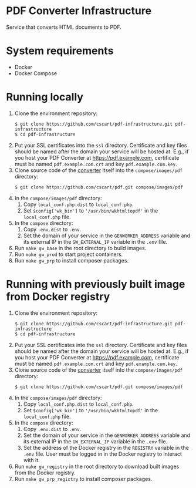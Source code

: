# PDF Converter Infrastructure

Service that converts HTML documents to PDF.

# System requirements

* Docker
* Docker Compose

# Running locally

1. Clone the environment repository:
    ```
    $ git clone https://github.com/cscart/pdf-infrastructure.git pdf-infrastructure
    $ cd pdf-infrastructure
    ```
1. Put your SSL certificates into the `ssl` directory. Certificate and key files should be named after the domain your service will be hosted at. E.g., if you host your PDF Converter at https://pdf.example.com, certificate must be named `pdf.example.com.crt` and key `pdf.example.com.key`.
1. Clone source code of the [converter](https://github.com/cscart/pdf) itself into the `compose/images/pdf` directory:
    ```
    $ git clone https://github.com/cscart/pdf.git compose/images/pdf
    ```
1. In the `compose/images/pdf` directory:
    1. Copy `local_conf.php.dist` to `local_conf.php`.
    1. Set `$config['wk_bin']` to `'/usr/bin/wkhtmltopdf'` in the `local_conf.php` file.
1. In the `compose` directory:
    1. Copy `.env.dist` to `.env`.
    1. Set the domain of your service in the `GENWORKER_ADDRESS` variable and its external IP in the `GW_EXTERNAL_IP` variable in the `.env` file.
1. Run `make gw_base` in the root directory to build images.
1. Run `make gw_prod` to start project containers.
1. Run `make gw_prp` to install composer packages.

# Running with previously built image from Docker registry

1. Clone the environment repository:
    ```
    $ git clone https://github.com/cscart/pdf-infrastructure.git pdf-infrastructure
    $ cd pdf-infrastructure
    ```
1. Put your SSL certificates into the `ssl` directory. Certificate and key files should be named after the domain your service will be hosted at. E.g., if you host your PDF Converter at https://pdf.example.com, certificate must be named `pdf.example.com.crt` and key `pdf.example.com.key`.
1. Clone source code of the [converter](https://github.com/cscart/pdf) itself into the `compose/images/pdf` directory:
    ```
    $ git clone https://github.com/cscart/pdf.git compose/images/pdf
    ```
1. In the `compose/images/pdf` directory:
    1. Copy `local_conf.php.dist` to `local_conf.php`.
    1. Set `$config['wk_bin']` to `'/usr/bin/wkhtmltopdf'` in the `local_conf.php` file.
1. In the `compose` directory:
    1. Copy `.env.dist` to `.env`.
    1. Set the domain of your service in the `GENWORKER_ADDRESS` variable and its external IP in the `GW_EXTERNAL_IP` variable in the `.env` file.
    1. Set the address of the Docker registry in the `REGISTRY` variable in the `.env` file.
    User must be logged in in the Docker registry to interact with it.
1. Run `make gw_registry` in the root directory to download built images from the Docker registry.
1. Run `make gw_prp_registry` to install composer packages.
